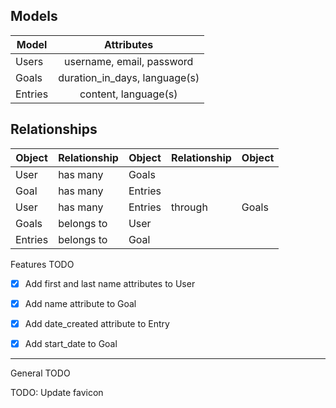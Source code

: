## Models
|Model		|Attributes										|
|---------|:---------------------------:|
|Users		|username, email, password		|
|Goals		|duration_in_days, language(s)|
|Entries	|content, language(s)					|


## Relationships
|Object		|Relationship	|Object		|Relationship	|Object	|
|---------|-------------|---------|-------------|-------|
|User			|has many			|Goals		|							|				|
|Goal			|has many			|Entries	|							|				|
|User			|has many			|Entries	|through			|Goals	|
|Goals		|belongs to		|User			|							|				|
|Entries	|belongs to 	|Goal			|							|				|


Features TODO
- [x] Add first and last name attributes to User
- [x] Add name attribute to Goal
- [x] Add date_created attribute to Entry
- [x] Add start_date to Goal



---
General TODO

TODO: Update favicon